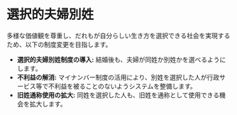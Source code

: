 # 選択的夫婦別姓

多様な価値観を尊重し、だれもが自分らしい生き方を選択できる社会を実現するため、以下の制度変更を目指します。

*   **選択的夫婦別姓制度の導入:** 結婚後も、夫婦が同姓か別姓かを選べるようにします。
*   **不利益の解消:** マイナンバー制度の活用により、別姓を選択した人が行政サービス等で不利益を被ることのないようシステムを整備します。
*   **旧姓通称使用の拡大:** 同姓を選択した人も、旧姓を通称として使用できる機会を拡大します。